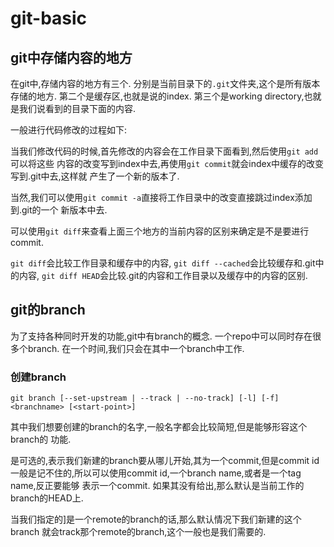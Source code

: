 # git-basic

## git中存储内容的地方

在git中,存储内容的地方有三个.
分别是当前目录下的`.git`文件夹,这个是所有版本存储的地方.
第二个是缓存区,也就是说的index.
第三个是working directory,也就是我们说看到的目录下面的内容.

一般进行代码修改的过程如下:

当我们修改代码的时候,首先修改的内容会在工作目录下面看到,然后使用`git add`可以将这些
内容的改变写到index中去,再使用`git commit`就会index中缓存的改变写到.git中去,这样就
产生了一个新的版本了.

当然,我们可以使用`git commit -a`直接将工作目录中的改变直接跳过index添加到.git的一个
新版本中去.

可以使用`git diff`来查看上面三个地方的当前内容的区别来确定是不是要进行commit.

`git diff`会比较工作目录和缓存中的内容,
`git diff --cached`会比较缓存和.git中的内容,
`git diff HEAD`会比较.git的内容和工作目录以及缓存中的内容的区别.

## git的branch
为了支持各种同时开发的功能,git中有branch的概念. 一个repo中可以同时存在很多个branch.
在一个时间,我们只会在其中一个branch中工作.

### 创建branch

	git branch [--set-upstream | --track | --no-track] [-l] [-f] <branchname> [<start-point>]

其中<branchname>我们想要创建的branch的名字,一般名字都会比较简短,但是能够形容这个branch的
功能.

<start-point>是可选的,表示我们新建的branch要从哪儿开始,其为一个commit,但是commit id
一般是记不住的,所以可以使用commit id,一个branch name,或者是一个tag name,反正要能够
表示一个commit. 如果其没有给出,那么默认是当前工作的branch的HEAD上.

当我们指定的<start-point>]是一个remote的branch的话,那么默认情况下我们新建的这个branch
就会track那个remote的branch,这个一般也是我们需要的.
